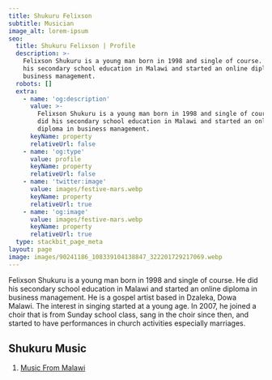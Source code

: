 ```yaml
---
title: Shukuru Felixson
subtitle: Musician
image_alt: lorem-ipsum
seo:
  title: Shukuru Felixson | Profile
  description: >-
    Felixson Shukuru is a young man born in 1998 and single of course. He did
    his secondary school education in Malawi and started an online diploma in
    business management.
  robots: []
  extra:
    - name: 'og:description'
      value: >-
        Felixson Shukuru is a young man born in 1998 and single of course. He
        did his secondary school education in Malawi and started an online
        diploma in business management.
      keyName: property
      relativeUrl: false
    - name: 'og:type'
      value: profile
      keyName: property
      relativeUrl: false
    - name: 'twitter:image'
      value: images/festive-mars.webp
      keyName: property
      relativeUrl: true
    - name: 'og:image'
      value: images/festive-mars.webp
      keyName: property
      relativeUrl: true
  type: stackbit_page_meta
layout: page
image: images/90241186_108339104138847_322201729217069.webp
---
```

Felixson Shukuru is a young man born in 1998 and single of course. He did his secondary school education in Malawi and started an online diploma in business management. He is a gospel artist based in Dzaleka, Dowa Malawi. The interest in singing started at a young age. In 2007, he joined a choir that is from Sunday school class, sang in the choir since then, and started to have performances in church activities especially marriages.

## Shukuru Music

1.  [Music From Malawi](https://www.malawi-music.com/F/3247-felixson-shukuru)
